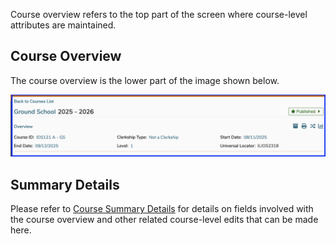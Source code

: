 Course overview refers to the top part of the screen where course-level attributes are maintained. 

## Course Overview

The course overview is the lower part of the image shown below.

![course overview](../../images/course_overview/course_overview.png)

## Summary Details

Please refer to [Course Summary Details](https://iliosproject.gitbook.io/ilios-user-guide/courses-and-sessions/courses/course_actions/edit-course#course-summary-details) for details on fields involved with the course overview and other related course-level edits that can be made here.

